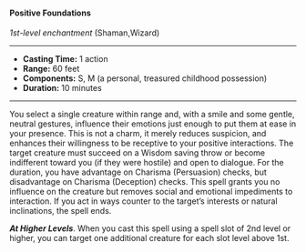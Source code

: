 #### Positive Foundations
*1st-level enchantment* (Shaman,Wizard)
___
- **Casting Time:** 1 action
- **Range:** 60 feet
- **Components:** S, M (a personal, treasured childhood possession)
- **Duration:** 10 minutes
---
You select a single creature within range and, with a smile and some gentle, neutral gestures, influence their emotions just enough to  put them at ease in your presence. This is not a charm, it merely reduces suspicion, and enhances their willingness to be receptive to your positive interactions. The target creature must succeed on a Wisdom saving throw or become indifferent toward you (if they were hostile) and open to dialogue. For the duration, you have advantage on Charisma (Persuasion) checks, but disadvantage on Charisma (Deception) checks. This spell grants you no influence on the creature but removes social and emotional impediments to interaction. If you act in ways counter to the target’s interests or natural inclinations, the spell ends.

***At Higher Levels***. When you cast this spell using a spell slot of 2nd level or higher, you can target one additional creature for each slot level above 1st.
